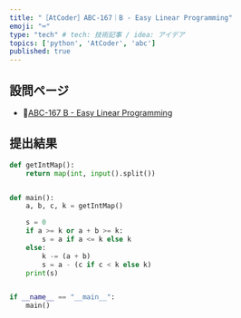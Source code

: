 ```yaml
---
title: "［AtCoder］ABC-167｜B - Easy Linear Programming"
emoji: "⌨️"
type: "tech" # tech: 技術記事 / idea: アイデア
topics: ['python', 'AtCoder', 'abc']
published: true
---
```


## 設問ページ

- 🔗[ABC-167 B - Easy Linear Programming](https://atcoder.jp/contests/abc167/tasks/abc167_b)

## 提出結果

```python
def getIntMap():
    return map(int, input().split())


def main():
    a, b, c, k = getIntMap()

    s = 0
    if a >= k or a + b >= k:
        s = a if a <= k else k
    else:
        k -= (a + b)
        s = a - (c if c < k else k)
    print(s)


if __name__ == "__main__":
    main()
```
